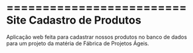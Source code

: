 =========================
Site Cadastro de Produtos
=========================

Aplicação web feita para cadastrar nossos produtos no banco de dados para um projeto da matéria de Fábrica de Projetos Ágeis.
